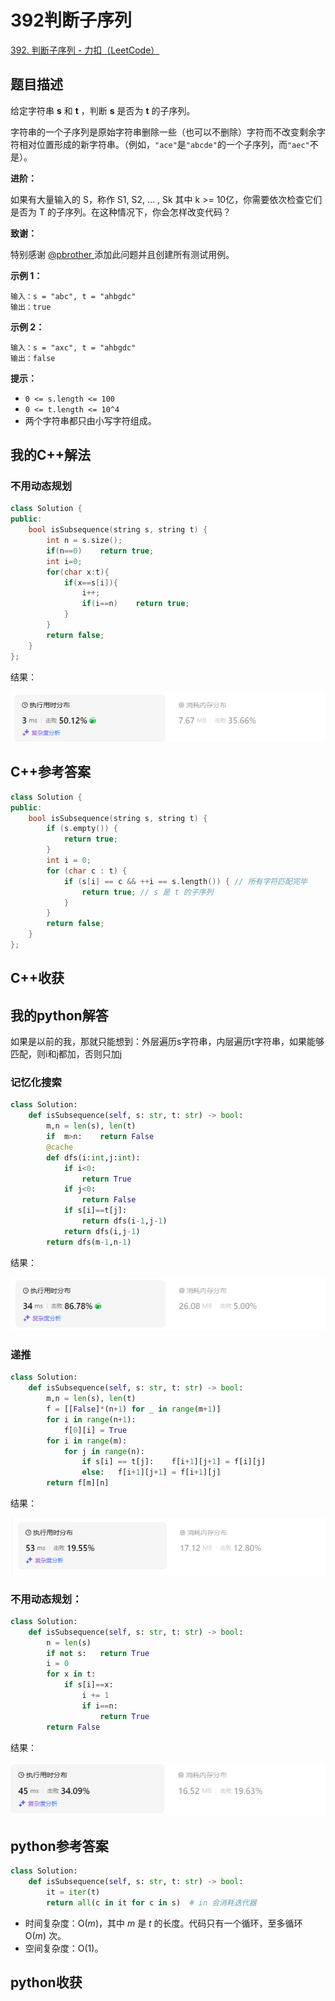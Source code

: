 # 392判断子序列

[392. 判断子序列 - 力扣（LeetCode）](https://leetcode.cn/problems/is-subsequence/description/)

## 题目描述

给定字符串 **s** 和 **t** ，判断 **s** 是否为 **t** 的子序列。

字符串的一个子序列是原始字符串删除一些（也可以不删除）字符而不改变剩余字符相对位置形成的新字符串。（例如，`"ace"`是`"abcde"`的一个子序列，而`"aec"`不是）。

**进阶：**

如果有大量输入的 S，称作 S1, S2, ... , Sk 其中 k >= 10亿，你需要依次检查它们是否为 T 的子序列。在这种情况下，你会怎样改变代码？

**致谢：**

特别感谢 [@pbrother ](https://leetcode.com/pbrother/)添加此问题并且创建所有测试用例。

 

**示例 1：**

```
输入：s = "abc", t = "ahbgdc"
输出：true
```

**示例 2：**

```
输入：s = "axc", t = "ahbgdc"
输出：false
```

 

**提示：**

- `0 <= s.length <= 100`
- `0 <= t.length <= 10^4`
- 两个字符串都只由小写字符组成。

## 我的C++解法

### 不用动态规划

```cpp
class Solution {
public:
    bool isSubsequence(string s, string t) {
        int n = s.size();
        if(n==0)    return true;
        int i=0;
        for(char x:t){
            if(x==s[i]){
                i++;
                if(i==n)    return true;
            }
        }
        return false;
    }
};
```

结果：

![image-20240913173124981](./assets/image-20240913173124981.png)

## C++参考答案

```cpp
class Solution {
public:
    bool isSubsequence(string s, string t) {
        if (s.empty()) {
            return true;
        }
        int i = 0;
        for (char c : t) {
            if (s[i] == c && ++i == s.length()) { // 所有字符匹配完毕
                return true; // s 是 t 的子序列
            }
        }
        return false;
    }
};
```

## C++收获



## 我的python解答

如果是以前的我，那就只能想到：外层遍历s字符串，内层遍历t字符串，如果能够匹配，则i和j都加，否则只加j

### 记忆化搜索

```python
class Solution:
    def isSubsequence(self, s: str, t: str) -> bool:
        m,n = len(s), len(t)
        if  m>n:    return False
        @cache
        def dfs(i:int,j:int):
            if i<0:
                return True
            if j<0:
                return False
            if s[i]==t[j]:
                return dfs(i-1,j-1)
            return dfs(i,j-1)
        return dfs(m-1,n-1)
```

结果：

![image-20240913165540868](./assets/image-20240913165540868.png)

### 递推

```python
class Solution:
    def isSubsequence(self, s: str, t: str) -> bool:
        m,n = len(s), len(t)
        f = [[False]*(n+1) for _ in range(m+1)]
        for i in range(n+1):
            f[0][i] = True
        for i in range(m):
            for j in range(n):
                if s[i] == t[j]:    f[i+1][j+1] = f[i][j]
                else:   f[i+1][j+1] = f[i+1][j]
        return f[m][n]
```

结果：

![image-20240913171021133](./assets/image-20240913171021133.png)

### 不用动态规划：

```python
class Solution:
    def isSubsequence(self, s: str, t: str) -> bool:
        n = len(s)
        if not s:   return True
        i = 0
        for x in t:
            if s[i]==x:
                i += 1
                if i==n:
                    return True
        return False
```

结果：

![image-20240913172923580](./assets/image-20240913172923580.png)

## python参考答案

```python
class Solution:
    def isSubsequence(self, s: str, t: str) -> bool:
        it = iter(t)
        return all(c in it for c in s)  # in 会消耗迭代器
```

- 时间复杂度：O(*m*)，其中 *m* 是 *t* 的长度。代码只有一个循环，至多循环 O(*m*) 次。
- 空间复杂度：O(1)。

## python收获